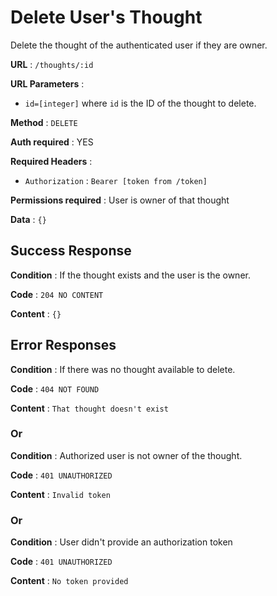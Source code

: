 # Delete User's Thought

Delete the thought of the authenticated user if they are owner.

**URL** : `/thoughts/:id`

**URL Parameters** : 
* `id=[integer]` where `id` is the ID of the thought to delete.

**Method** : `DELETE`

**Auth required** : YES

**Required Headers** : 
* `Authorization` : `Bearer [token from /token]`

**Permissions required** : User is owner of that thought

**Data** : `{}`

## Success Response

**Condition** : If the thought exists and the user is the owner.

**Code** : `204 NO CONTENT`

**Content** : `{}`

## Error Responses

**Condition** : If there was no thought available to delete.

**Code** : `404 NOT FOUND`

**Content** : `That thought doesn't exist`

### Or

**Condition** : Authorized user is not owner of the thought.

**Code** : `401 UNAUTHORIZED`

**Content** : `Invalid token`

### Or

**Condition** : User didn't provide an authorization token

**Code** : `401 UNAUTHORIZED`

**Content** : `No token provided`